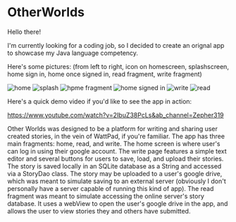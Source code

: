 # OtherWorlds

Hello there!

I'm currently looking for a coding job, so I decided to create an orignal app to showcase my Java language competency.

Here's some pictures: (from left to right, icon on homescreen, splashscreen, home sign in, home once signed in, read fragment, write fragment)

![home](https://github.com/zepher19/OtherWorlds/assets/108103331/36d51760-ea53-44c7-8062-ee7d9731a249)  ![splash](https://github.com/zepher19/OtherWorlds/assets/108103331/f154ec8f-c1cc-4924-a6f1-87c4abb259fb) ![hpme fragment](https://github.com/zepher19/OtherWorlds/assets/108103331/620a7edf-62bb-4b40-a16d-e4323d85b5e5) ![home signed in](https://github.com/zepher19/OtherWorlds/assets/108103331/5cd8da2d-3eab-48a4-b294-74098ff36631) ![write](https://github.com/zepher19/OtherWorlds/assets/108103331/9d4eeea7-f088-4247-b23a-35f15ed32a61) ![read](https://github.com/zepher19/OtherWorlds/assets/108103331/25cf844c-7c90-41c8-8901-8e0bae202160)


Here's a quick demo video if you'd like to see the app in action:

https://www.youtube.com/watch?v=2IbuZ38PcLs&ab_channel=Zepher319

Other Worlds was designed to be a platform for writing and sharing user created stories, in the vein of WattPad, if you're familiar. The app has three main fragments: home, read, and write. The home screen is where user's can log in using their google account. The write page features a simple text editor and several buttons for users to save, load, and upload their stories. The story is saved locally in an SQLite database as a String and accessed via a StoryDao class. The story may be uploaded to a user's google drive, which was meant to simulate saving to an external server (obviously I don't personally have a server capable of running this kind of app). The read fragment was meant to simulate accessing the online server's story database. It uses a webView to open the user's google drive in the app, and allows the user to view stories they and others have submitted. 
